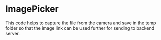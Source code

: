 # ImagePicker
 
 This code helps to capture the file from the camera and save in the temp folder so that the image link can be used further for sending to backend server.
 
